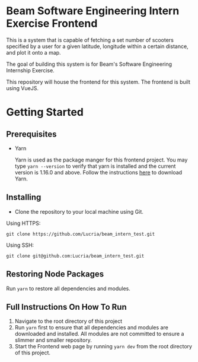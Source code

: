 # Beam Software Engineering Intern Exercise Frontend 

This is a system that is capable of fetching a set number of 
scooters specified by a user for a given latitude, longitude within 
a certain distance, and plot it onto a map. 

The goal of building this system is for Beam's Software Engineering Internship
Exercise. 

This repository will house the frontend for this system. The frontend is built using 
VueJS.

# Getting Started
## Prerequisites
* Yarn
  
  Yarn is used as the package manger for this frontend project. You may type
  `yarn --version` to verify that yarn is installed and the current version is 1.16.0 and above. 
  Follow the instructions [here](https://classic.yarnpkg.com/en/docs/install#windows-stable) to download Yarn.

## Installing
* Clone the repository to your local machine using Git.  

Using HTTPS:
```
git clone https://github.com/Lucria/beam_intern_test.git
```

Using SSH:

```
git clone git@github.com:Lucria/beam_intern_test.git
```

## Restoring Node Packages
Run `yarn` to restore all dependencies and modules.

## Full Instructions On How To Run
1) Navigate to the root directory of this project
2) Run `yarn` first to ensure that all dependencies and modules are downloaded and installed.
All modules are not committed to ensure a slimmer and smaller repository.
3) Start the Frontend web page by running `yarn dev` from the root directory of this project.

